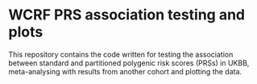 # WCRF PRS association testing and plots

This repository contains the code written for testing the association between standard and partitioned polygenic risk scores (PRSs) in UKBB, meta-analysing with results from another cohort and plotting the data.
